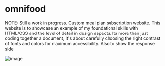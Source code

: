 # omnifood

 NOTE: Still a work in progress.
Custom meal plan subscription website.
This website is to showcase an example of my foundational skills with HTML/CSS and the level of detail in design aspects.
Its more than just coding together a document, It's about carefully choosing the right contrast of fonts and colors for maximum accessibility.
Also to show the response side


![image](https://user-images.githubusercontent.com/75099373/160048274-441cfc82-008e-4ec3-8838-ef9d02a853da.png)
